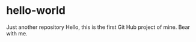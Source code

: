 # hello-world
Just another repository
Hello, this is the first Git Hub project of mine. Bear with me.
